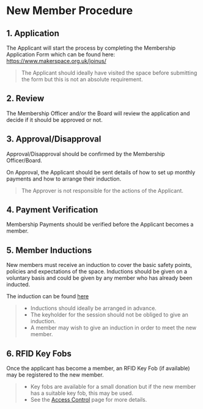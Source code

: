 # New Member Procedure

## 1. Application

The Applicant will start the process by completing the Membership Application Form which can be found here: https://www.makerspace.org.uk/joinus/

>The Applicant should ideally have visited the space before submitting the form but this is not an absolute requirement.

## 2. Review
 
The Membership Officer and/or the Board will review the application and decide if it should be approved or not.

## 3. Approval/Disapproval
 
Approval/Disapproval should be confirmed by the Membership Officer/Board.

On Approval, the Applicant should be sent details of how to set up monthly payments and how to arrange their induction.

>The Approver is not responsible for the actions of the Applicant.

## 4. Payment Verification

Membership Payments should be verified before the Applicant becomes a member.

## 5. Member Inductions

New members must receive an induction to cover the basic safety points, policies and expectations of the space.
Inductions should be given on a voluntary basis and could be given by any member who has already been inducted.

The induction can be found [here](../induction/README.md)

>- Inductions should ideally be arranged in advance.
>- The keyholder for the session should not be obliged to give an induction.
>- A member may wish to give an induction in order to meet the new member.

## 6. RFID Key Fobs

Once the applicant has become a member, an RFID Key Fob (if available) may be registered to the new member.
>- Key fobs are available for a small donation but if the new member has a suitable key fob, this may be used.
>- See the [Access Control](../../infrastructure/rfid_access_controllers/) page for more details.
